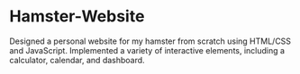 # Hamster-Website
Designed a personal website for my hamster from scratch using HTML/CSS and JavaScript. Implemented a variety of interactive elements, including a calculator, calendar, and dashboard.
